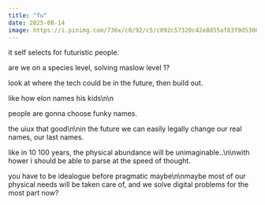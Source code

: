```yaml
---
title: "fu"
date: 2025-08-14
image: https://i.pinimg.com/736x/c0/92/c5/c092c57320c42e8d55af83f9d5306314.jpg
---
```


it self selects for futuristic people.

are we on a species level, solving maslow level 1?

look at where the tech could be in the future, then build out.

like how elon names his kids\n\n

people are gonna choose funky names.

the uiux that good\n\nin the future we can easily legally change our real names, our last names.

like in 10 100 years, the physical abundance will be unimaginable..\n\nwith hower i should be able to parse at the speed of thought.

you have to be idealogue before pragmatic maybe\n\nmaybe most of our physical needs will be taken care of, and we solve digital problems for the most part now?
